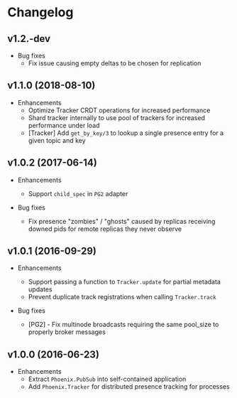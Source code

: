 # Changelog

## v1.2.-dev

* Bug fixes
  * Fix issue causing empty deltas to be chosen for replication

## v1.1.0 (2018-08-10)

* Enhancements
  * Optimize Tracker CRDT operations for increased performance
  * Shard tracker internally to use pool of trackers for increased performance under load
  * [Tracker] Add `get_by_key/3` to lookup a single presence entry for a given topic and key

## v1.0.2 (2017-06-14)

* Enhancements
  * Support `child_spec` in `PG2` adapter

* Bug fixes
  * Fix presence "zombies" / "ghosts" caused by replicas receiving downed pids for remote replicas they never observe

## v1.0.1 (2016-09-29)

* Enhancements
  * Support passing a function to `Tracker.update` for partial metadata updates
  * Prevent duplicate track registrations when calling `Tracker.track`

* Bug fixes
  * [PG2] - Fix multinode broadcasts requiring the same pool_size to properly broker messages

## v1.0.0 (2016-06-23)

* Enhancements
  * Extract `Phoenix.PubSub` into self-contained application
  * Add `Phoenix.Tracker` for distributed presence tracking for processes
